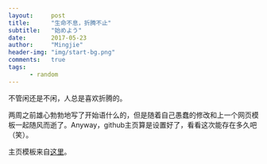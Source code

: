 ```yaml
---
layout:     post
title:      "生命不息，折腾不止"
subtitle:   "始めよう"
date:       2017-05-23
author:     "Mingjie"
header-img: "img/start-bg.png"
comments:   true
tags:
      - random
---
```


不管闲还是不闲，人总是喜欢折腾的。

两周之前雄心勃勃地写了开始语什么的，但是随着自己愚蠢的修改和上一个网页模板一起随风而逝了。Anyway，github主页算是设置好了，看看这次能存在多久吧（笑）。

主页模板来自[这里](https://github.com/Huxpro/huxblog-boilerplate)。
